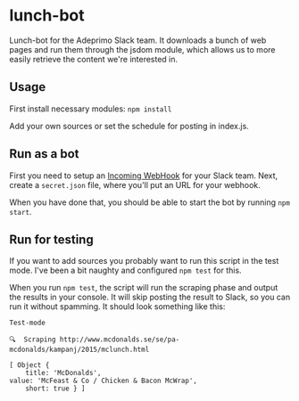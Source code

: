 # lunch-bot

Lunch-bot for the Adeprimo Slack team. It downloads a bunch of web pages and run them through the jsdom module, which allows us to more easily retrieve the content we're interested in.

## Usage

First install necessary modules: `npm install`

Add your own sources or set the schedule for posting in index.js.

## Run as a bot

First you need to setup an [Incoming WebHook](https://api.slack.com/incoming-webhooks) for your Slack team. Next, create a `secret.json` file, where you'll put an URL for your webhook.

When you have done that, you should be able to start the bot by running `npm start`.

## Run for testing

If you want to add sources you probably want to run this script in the test mode. I've been a bit naughty and configured `npm test` for this.

When you run `npm test`, the script will run the scraping phase and output the results in your console. It will skip posting the result to Slack, so you can run it without spamming. It should look something like this:

```
Test-mode

🔍  Scraping http://www.mcdonalds.se/se/pa-mcdonalds/kampanj/2015/mclunch.html

[ Object {
    title: 'McDonalds',
value: 'McFeast & Co / Chicken & Bacon McWrap',
    short: true } ]
```
